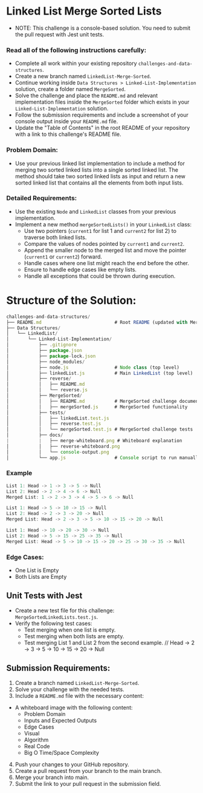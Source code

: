 # Linked List Merge Sorted Lists

- NOTE: This challenge is a console-based solution. You need to submit the pull request with Jest unit tests.

### Read all of the following instructions carefully:

- Complete all work within your existing repository `challenges-and-data-structures`.
- Create a new branch named `LinkedList-Merge-Sorted`.
- Continue working inside `Data Structures > Linked-List-Implementation` solution, create a folder named `MergeSorted`.
- Solve the challenge and place the `README.md` and relevant implementation files inside the `MergeSorted` folder which exists in your `Linked-List-Implementation` solution.
- Follow the submission requirements and include a screenshot of your console output inside your `README.md` file.
- Update the "Table of Contents" in the root README of your repository with a link to this challenge's README file.

### Problem Domain:

- Use your previous linked list implementation to include a method for merging two sorted linked lists into a single sorted linked list. The method should take two sorted linked lists as input and return a new sorted linked list that contains all the elements from both input lists.

### Detailed Requirements:

- Use the existing `Node` and `LinkedList` classes from your previous implementation.
- Implement a new method `mergeSortedLists()` in your `LinkedList` class:
  - Use two pointers (`current1` for list 1 and `current2` for list 2) to traverse both linked lists.
  - Compare the values of nodes pointed by `current1` and `current2`.
  - Append the smaller node to the merged list and move the pointer (`current1` or `current2`) forward.
  - Handle cases where one list might reach the end before the other.
  - Ensure to handle edge cases like empty lists.
  - Handle all exceptions that could be thrown during execution.

# Structure of the Solution:

```javascript
challenges-and-data-structures/
├── README.md                           # Root README (updated with MergeSorted link)
├── Data Structures/
│   └── LinkedList/
│       └── Linked-List-Implementation/
│           ├── .gitignore
│           ├── package.json
│           ├── package-lock.json
│           ├── node_modules/
│           ├── node.js                 # Node class (top level)
│           ├── linkedList.js           # Main LinkedList (top level)
│           ├── reverse/
│           │   ├── README.md
│           │   └── reverse.js
│           ├── MergeSorted/
│           │   ├── README.md           # MergeSorted challenge documentation
│           │   ├── mergeSorted.js      # MergeSorted functionality
│           ├── tests/
│           │   ├── linkedList.test.js
│           │   ├── reverse.test.js
│           │   └── mergeSorted.test.js # MergeSorted challenge tests
│           ├── docs/
|           |   ├── merge-whiteboard.png # Whiteboard explanation
│           │   ├── reverse-whiteboard.png
│           │   └── console-output.png
│           └── app.js                  # Console script to run manually

```

### Example

```javascript
List 1: Head -> 1 -> 3 -> 5 -> Null
List 2: Head -> 2 -> 4 -> 6 -> Null
Merged List: 1 -> 2 -> 3 -> 4 -> 5 -> 6 -> Null

List 1: Head -> 5 -> 10 -> 15 -> Null
List 2: Head -> 2 -> 3 -> 20 -> Null
Merged List: Head -> 2 -> 3 -> 5 -> 10 -> 15 -> 20 -> Null

List 1: Head -> 10 -> 20 -> 30 -> Null
List 2: Head -> 5 -> 15 -> 25 -> 35 -> Null
Merged List: Head -> 5 -> 10 -> 15 -> 20 -> 25 -> 30 -> 35 -> Null
```

### Edge Cases:

- One List is Empty
- Both Lists are Empty

## Unit Tests with Jest

- Create a new test file for this challenge: `MergeSortedLinkedLists.test.js`.
- Verify the following test cases:
  - Test merging when one list is empty.
  - Test merging when both lists are empty.
  - Test merging List 1 and List 2 from the second example. // Head -> 2 -> 3 -> 5 -> 10 -> 15 -> 20 -> Null

## Submission Requirements:

1. Create a branch named `LinkedList-Merge-Sorted`.
2. Solve your challenge with the needed tests.
3. Include a `README.md` file with the necessary content:

- A whiteboard image with the following content:
  - Problem Domain
  - Inputs and Expected Outputs
  - Edge Cases
  - Visual
  - Algorithm
  - Real Code
  - Big O Time/Space Complexity

4. Push your changes to your GitHub repository.
5. Create a pull request from your branch to the main branch.
6. Merge your branch into main.
7. Submit the link to your pull request in the submission field.
